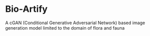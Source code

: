# Bio-Artify
A cGAN (Conditional Generative Adversarial Network)  based image generation model limited to the domain of flora and fauna 
